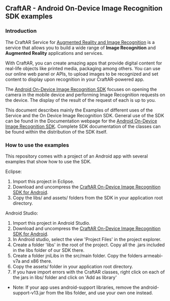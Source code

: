 ## CraftAR - Android On-Device Image Recognition SDK examples

### Introduction

The CraftAR Service for [Augmented Reality and Image Recognition](http://catchoom.com/product/craftar/augmented-reality-and-image-recognition/) is a  service that allows you to build a wide range of __Image Recognition__ and __Augmented Reality__ applications
and services.

With CraftAR, you can create amazing apps that provide digital content
for real-life objects like printed media, packaging among others. You
can use our online web panel or APIs, to upload images to be recognized and set
content to display upon recognition in your CraftAR-powered app.

The [Android On-Device Image Recognition SDK](http://catchoom.com/documentation/on-device-image-recognition-sdk/android-on-device-image-recognition-sdk/) focuses on opening the camera in the mobile device and performing
Image Recognition requests on the device. The display of the result of the request
of each is up to you.

This document describes mainly the Examples of different uses of the Service and the On Device Image Recognition SDK.
General use of the SDK can be found in the Documentation webpage for the [Android On-Device Image Recognition SDK](http://catchoom.com/documentation/on-device-image-recognition-sdk/android-on-device-image-recognition-sdk/). Complete SDK documentation of the classes can be found within the distribution of the SDK itself.

### How to use the examples

This repository comes with a project of an Android app with several
examples that show how to use the SDK.

Eclipse:
 1. Import this project in Eclipse.
 2. Download and uncompress the [CraftAR On-Device Image Recognition SDK for Android](http://catchoom.com/product/craftar/augmented-reality-and-image-recognition-sdk/#download-mobile-sdk).
 3. Copy the libs/ and assets/ folders from the SDK in your application root directory.

Android Studio:
 1.  Import this project in Android Studio.
 2. Download and uncompress the [CraftAR On-Device Image Recognition SDK for Android](http://catchoom.com/product/craftar/augmented-reality-and-image-recognition-sdk/#download-mobile-sdk).
 3.  In Android studio, select the view 'Project Files' in the project explorer.
 4.  Create a folder 'libs' in the root of the project. Copy all the .jars included in the libs folder of our SDK there.
 5.  Create a folder jniLibs in the src/main folder. Copy the folders armeabi-v7a and x86 there.
 6.  Copy the assets/ folder in your application root directory.
 7.  If you have import errors with the CraftAR classes, right click on each of the jars in libs/ folder and click on 'Add as library'

* Note: If your app uses android-support libraries, remove the android-support-v13.jar from the libs folder, and use your own one instead.
